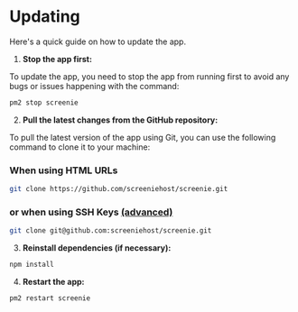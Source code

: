 # Updating
Here's a quick guide on how to update the app.


1. **Stop the app first:**

To update the app, you need to stop the app from running first to avoid any bugs or issues happening with the command:
```bash
pm2 stop screenie
```

2. **Pull the latest changes from the GitHub repository:**

To pull the latest version of the app using Git, you can use the following command to clone it to your machine:

### When using HTML URLs
```bash
git clone https://github.com/screeniehost/screenie.git
```

### or when using SSH Keys [(advanced)](https://docs.github.com/en/authentication/connecting-to-github-with-ssh/about-ssh)
```bash
git clone git@github.com:screeniehost/screenie.git
```

3. **Reinstall dependencies (if necessary):**
```bash
npm install
```

4. **Restart the app:**
```bash
pm2 restart screenie
```